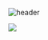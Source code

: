 ![header](https://capsule-render.vercel.app/api?type=cylinder&color=B6DCB6&text=Hello%20🌝%20I'm%20Dongju%20Seo!&fontColor=363636&fontSize=40&animation=twinkling&height=180)


![](http://github-profile-summary-cards.vercel.app/api/cards/profile-details?username=yn15&theme=solarized)

